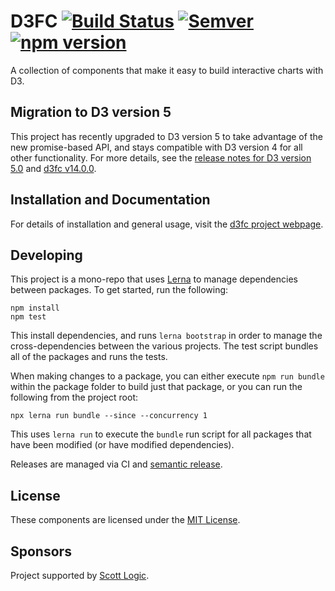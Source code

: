 # D3FC [![Build Status](https://travis-ci.org/d3fc/d3fc.svg?branch=master)](https://travis-ci.org/d3fc/d3fc) [![Semver](http://img.shields.io/SemVer/2.0.0.png)](http://semver.org/spec/v2.0.0.html) [![npm version](https://badge.fury.io/js/d3fc.svg)](https://badge.fury.io/js/d3fc)

A collection of components that make it easy to build interactive charts with D3.

## Migration to D3 version 5

This project has recently upgraded to D3 version 5 to take advantage of the new promise-based API, and stays compatible with D3 version 4 for all other functionality. For more details, see the [release notes for D3 version 5.0](https://github.com/d3/d3/releases/tag/v5.0.0) and [d3fc v14.0.0](https://github.com/d3fc/d3fc/releases/tag/v14.0.0).

## Installation and Documentation

For details of installation and general usage, visit the [d3fc project webpage](http://d3fc.io/).

## Developing

This project is a mono-repo that uses [Lerna](https://lernajs.io/) to manage dependencies between packages. To get started, run the following:

~~~
npm install
npm test
~~~

This install dependencies, and runs `lerna bootstrap` in order to manage the cross-dependencies between the various projects. The test script bundles all of the packages and runs the tests.

When making changes to a package, you can either execute `npm run bundle` within the package folder to build just that package, or you can run the following from the project root:

~~~
npx lerna run bundle --since --concurrency 1
~~~

This uses `lerna run` to execute the `bundle` run script for all packages that have been modified (or have modified dependencies).

Releases are managed via CI and [semantic release](https://github.com/semantic-release/semantic-release).

## License

These components are licensed under the [MIT License](http://opensource.org/licenses/MIT).

## Sponsors

Project supported by [Scott Logic](http://www.scottlogic.com).
